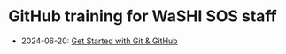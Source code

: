# GitHub training for WaSHI SOS staff

- 2024-06-20: [Get Started with Git & GitHub](https://raw.githack.com/WA-Department-of-Agriculture/github-training/main/get-started.html)
